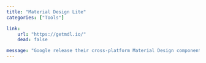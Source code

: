 ```yaml
---
title: "Material Design Lite"
categories: ["Tools"]

link:
    url: "https://getmdl.io/"
    dead: false

message: "Google release their cross-platform Material Design component library."
---
```


